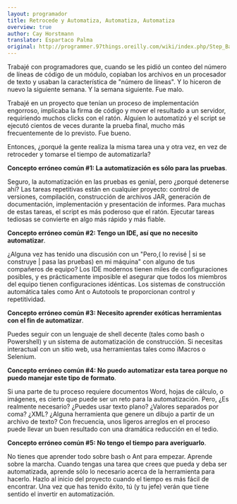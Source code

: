 ```yaml
---
layout: programador
title: Retrocede y Automatiza, Automatiza, Automatiza
overview: true
author: Cay Horstmann
translator: Espartaco Palma
original: http://programmer.97things.oreilly.com/wiki/index.php/Step_Back_and_Automate%2C_Automate%2C_Automate
---
```



Trabajé con programadores que, cuando se les pidió un conteo del número
de líneas de código de un módulo, copiaban los archivos en un procesador
de texto y usaban la característica de "número de líneas". Y lo hiceron
de nuevo la siguiente semana. Y la semana siguiente. Fue malo.

Trabajé en un proyecto que tenían un proceso de implementación
engorroso, implicaba la firma de código y  mover el resultado a un
servidor, requiriendo muchos clicks con el ratón. Alguien lo automatizó
y el script se ejecutó cientos de veces durante la prueba final, mucho
más frecuentemente de lo previsto. Fue bueno.

Entonces, ¿porqué la gente realiza la misma tarea una y otra vez, en vez
de retroceder y tomarse el tiempo de automatizarla?

**Concepto erróneo común #1: La automatización es sólo para las pruebas**.

Seguro, la automatización en las pruebas es genial, pero ¿porqué
detenerse ahí? Las tareas repetitivas están en cualquier proyecto:
control de versiones, compilación, construcción de archivos JAR,
generación de documentación, implementación y presentación de informes.
Para muchas de estas tareas, el script es más poderoso que el ratón.
Ejecutar tareas tediosas se convierte en algo más rápido y más fiable.

**Concepto erróneo común #2: Tengo un IDE, así que no necesito automatizar**.

¿Alguna vez has tenido una discusión con un "Pero,( lo revisé | si se
construye | pasa las pruebas) en mi máquina" con alguno de tus
compañeros de equipo? Los IDE modernos tienen miles de configuraciones
posibles, y es prácticamente imposible el asegurar que todos los
miembros del equipo tienen configuraciones idénticas. Los sistemas de
construcción automática tales como Ant o Autotools te proporcionan
control y repetitividad.

**Concepto erróneo común #3: Necesito aprender exóticas herramientas
con el fin de automatizar**.

Puedes seguir con un lenguaje de shell decente (tales como bash o
Powershell) y un sistema de automatización de construcción. Si necesitas
interactual con un sitio web, usa herramientas tales como iMacros o
Selenium.

**Concepto erróneo común #4: No puedo automatizar esta tarea porque no
puedo manejar este tipo de formato**.

Si una parte de tu proceso requiere documentos Word, hojas de cálculo, o
imágenes, es cierto que puede ser un reto para la automatización. Pero,
¿Es realmente necesario? ¿Puedes usar texto plano? ¿Valores separados
por coma? ¿XML? ¿Alguna herramienta que genere un dibujo a partir de un
archivo de texto? Con frecuencia, unos ligeros arreglos en el proceso
puede llevar un buen resultado con una dramática reducción en el tedio.

**Concepto erróneo común #5: No tengo el tiempo para averiguarlo**.

No tienes que aprender todo sobre bash o Ant para empezar. Aprende sobre
la marcha. Cuando tengas una tarea que crees que pueda y deba ser
automatizada, aprende sólo lo necesario acerca de la herramienta para
hacerlo. Hazlo al inicio del proyecto cuando el tiempo es más fácil de
encontrar. Una vez que has tenido éxito, tú (y tu jefe) verán que tiene
sentido el invertir en automatización.


